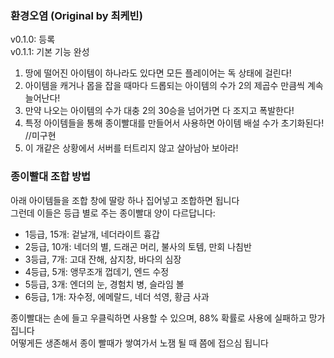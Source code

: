### 환경오염 (Original by 최케빈)
v0.1.0: 등록<br>
v0.1.1: 기본 기능 완성
1. 땅에 떨어진 아이템이 하나라도 있다면 모든 플레이어는 독 상태에 걸린다!
2. 아이템을 캐거나 몹을 잡을 때마다 드롭되는 아이템의 수가 2의 제곱수 만큼씩 계속 늘어난다!
3. 만약 나오는 아이템의 수가 대충 2의 30승을 넘어가면 다 조지고 폭발한다!
4. 특정 아이템들을 통해 종이빨대를 만들어서 사용하면 아이템 배설 수가 초기화된다! //미구현
5. 이 개같은 상황에서 서버를 터트리지 않고 살아남아 보아라!

### 종이빨대 조합 방법
아래 아이템들을 조합 창에 딸랑 하나 집어넣고 조합하면 됩니다<br>
그런데 이들은 등급 별로 주는 종이빨대 양이 다르답니다:<br>
* 1등급, 15개: 겉날개, 네더라이트 흉갑
* 2등급, 10개: 네더의 별, 드래곤 머리, 불사의 토템, 만회 나침반
* 3등급, 7개: 고대 잔해, 삼지창, 바다의 심장
* 4등급, 5개: 앵무조개 껍데기, 엔드 수정
* 5등급, 3개: 엔더의 눈, 경험치 병, 슬라임 볼
* 6등급, 1개: 자수정, 에메랄드, 네더 석영, 황금 사과

종이빨대는 손에 들고 우클릭하면 사용할 수 있으며, 88% 확률로 사용에 실패하고 망가집니다<br>
어떻게든 생존해서 종이 빨때가 쌓여가서 노잼 될 때 쯤에 접으심 됩니다